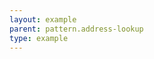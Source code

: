 ```yaml
---
layout: example
parent: pattern.address-lookup
type: example
---
```


<div class="ds_address-lookup" data-module="ds-address-lookup">
    <div class="ds_address-lookup__search" tabindex="0">
        <div class="ds_question">
            <label for="my-postcode-lookup" class="ds_label">Postcode</label>
            <input type="text" class="ds_input  ds_input--fixed-10  js-postcode-input" id="my-postcode-lookup" autocomplete="postal-code">
        </div>

        <button class="ds_button  ds_no-margin  js-find-address">Find address</button>

        <p><button class="ds_link  js-show-manual">Or type in your full address</button></p>
    </div>

    <div class="ds_address-lookup__select">
        <h3 class="delta  ds_label">Postcode</h3>
        <p>TD26PU <button class="ds_link  js-show-search">Change</button></p>

        <div class="ds_question" tabindex="0">
            <label class="ds_label" for="my-postcode-results">Select an address</label>
            <div class="ds_select-wrapper">
                <select id="my-postcode-results" class="ds_select  js-results-select">
                </select>
                <span class="ds_select-arrow" aria-hidden="true"></span>
            </div>
        </div>

        <p><button class="ds_link  js-show-manual">Or type in your full address</button></p>
    </div>

    <div class="ds_address-lookup__manual" tabindex="0">
        <p><button class="ds_link  js-show-search">Return to postcode lookup</button></p>

        <fieldset>
            <legend>Tell us your full address</legend>

            <div class="ds_question">
                <label for="my-address-line-1" class="ds_label">Building and street <span class="visually-hidden">(line 1 of 2)</span></label>
                <input type="text" class="ds_input" id="my-address-line-1" autocomplete="address-line1">

                <label for="my-address-line-2" class="ds_label  visually-hidden">Building and street (line 2 of 2)</label>
                <input type="text" class="ds_input" id="my-address-line-2" autocomplete="address-line2">
            </div>

            <div class="ds_question">
                <label for="my-city-town" class="ds_label">City or town</label>
                <input type="text" class="ds_input" id="my-city-town" autocomplete="address-level2">
            </div>

            <div class="ds_question">
                <label for="my-postcode" class="ds_label">Postcode</label>
                <input type="text" class="ds_input  ds_input--fixed-10" id="my-postcode" autocomplete="postal-code">
            </div>
        </fieldset>
    </div>
</div>


<style>
    .ds_address-lookup > * {
        display: none;
    }

    .ds_address-lookup .js-show-search {
        display: none;
    }

    .ds_address-lookup > .ds_address-lookup__manual {
        display: block;
    }

    .js-enabled .ds_address-lookup > * {
        display: none;
    }

    .js-enabled .ds_address-lookup__search,
    .js-enabled .js-show-search {
        display: block;
    }

    .js-enabled .ds_address-lookup[data-mode] > * {
        display: none;
    }

    .js-enabled .ds_address-lookup[data-mode="search"] .ds_address-lookup__search,
    .js-enabled .ds_address-lookup[data-mode="select"] .ds_address-lookup__select,
    .js-enabled .ds_address-lookup[data-mode="manual"] .ds_address-lookup__manual {
        display: block;
    }
</style>

<script>
    class AddressLookup {
        constructor(element, options) {
            this.element = element;

            if (options.searchEndpoint) {
                this.searchEndpoint = options.searchEndpoint;
            }

            if (options.searchTransformFunction) {
                this.searchTransformFunction = options.searchTransformFunction;
            }

            if (options.validationFunction) {
                this.validationFunction = options.validationFunction;
            }

            this.lookupForm = element.querySelector('.ds_address-lookup__search');
            this.selectForm = element.querySelector('.ds_address-lookup__select');
            this.manualForm = element.querySelector('.ds_address-lookup__manual');
            this.postcodeInput = this.lookupForm.querySelector('.js-postcode-input');
        }

        init() {
            this.element.addEventListener('click', event => {
                if (event.target.classList.contains('js-show-search')) {
                    event.preventDefault();
                    this.element.dataset.mode = 'search';
                    this.lookupForm.focus();
                }

                if (event.target.classList.contains('js-show-manual')) {
                    event.preventDefault();
                    this.element.dataset.mode = 'manual';
                    this.removeError(this.postcodeInput);
                    this.manualForm.focus();
                }

                if (event.target.classList.contains('js-find-address')) {
                    event.preventDefault();

                    const value = this.postcodeInput.value;
                    
                    if (value === '') {
                        this.removeError(this.postcodeInput);
                        this.addError(this.postcodeInput, 'Please enter a postcode');
                        this.postcodeInput.focus();
                    } else if (this.validationFunction(value)) {
                        this.removeError(this.postcodeInput);
                        this.searchFunction(value);
                    } else {
                        this.removeError(this.postcodeInput);
                        this.addError(this.postcodeInput, 'Please enter a valid postcode');
                        this.postcodeInput.focus();
                    }
                }
            });

            this.element.addEventListener('change', event => {
                if (event.target.classList.contains('js-results-select')) {
                    this.setResult(event.target.value);
                }
            });
        }

        searchFunction(value) {
            return new Promise ((resolve, reject) => {
                fetch(`${this.searchEndpoint}${value}`)
                    .then(response => response.json())
                    .then(e => this.searchTransformFunction(e))
                    .then(e => this.showResults(e))
                    .catch(err => console.log(err));
            });
        }

        searchTransformFunction(results) {
            return results;
        }

        showResults (results) {
            const dropdown = this.selectForm.querySelector('.js-results-select');
            dropdown.innerHTML = '';

            this.results = results;

            const option = document.createElement('option');
            option.value = '-1';
            dropdown.appendChild(option);

            results.forEach((result, index) => {
                const option = document.createElement('option');
                option.value = index;
                option.text = [result.address1 || '', result.address2 || '', result.town || ''].filter(item => item !== '').join(', ');

                dropdown.appendChild(option);
            });

            this.element.dataset.mode = 'select';
            this.selectForm.querySelector('select').focus();
        }

        setResult(option) {
            console.log(this.results, this.results[parseInt(option, 10)]);
        }

        validationFunction (value) {
            const postcodeRegExp = new RegExp('^[A-Z]{1,2}[0-9R][0-9A-Z]?[0-9][ABD-HJLNP-UW-Z]{2}$');
            const sanitisedValue = value.toUpperCase().replace(/\W/g, '');

            return sanitisedValue.match(postcodeRegExp) !== null;
        }

        addError(field, message) {
            const question = field.closest('.ds_question');

            question.classList.add('ds_question--error');
            field.classList.add('ds_input--error');

            if (message) {
                const messageEl = document.createElement('p');

                messageEl.classList.add('ds_question__error-message');
                messageEl.innerHTML = `<span class="visually-hidden">Error: </span>${message}`;
                messageEl.id = `error-message-${parseInt(Math.random()*1e7,10)}`;
                field.insertAdjacentElement('beforebegin', messageEl);
                field.setAttribute('aria-invalid', true);
                field.setAttribute('aria-describedby', messageEl.id);

                // clean up describedby
                this.modifyDescribedBy(field, messageEl.id);
            }
        }

        removeError(field) {
            const question = field.closest('.ds_question');
            const messageEls = [].slice.call(question.querySelectorAll('.ds_question__error-message'));

            question.classList.remove('ds_question--error');
            field.classList.remove('ds_input--error');
            field.removeAttribute('aria-invalid');

            messageEls.forEach(messageEl => {messageEl.parentNode.removeChild(messageEl);});

            // clean up describedby
            this.modifyDescribedBy(field);
        }

        modifyDescribedBy(field, errorId) {
            let describedByArray = [];
            if (field.getAttribute('aria-describedby')) {
                describedByArray = field.getAttribute('aria-describedby').replace(/\s+/g, ' ').split(' ').filter(str => str.indexOf('error-message-') !== 0);
            }

            if (errorId) {
                describedByArray.push(errorId);
            }

            return describedByArray.join(' ');
        }
    }

    var myAddressLookup = new AddressLookup(
        document.querySelector('[data-module="ds-address-lookup"]'),
        {
            searchEndpoint: 'dummy-results.json?postcode=',
            searchTransformFunction: data => data.results.map(result => {
                return {
                    address1: result.building ? result.building : result.street,
                    address2: result.building ? result.street : '',
                    town: result.locality ? result.locality : result.town,
                    postcode: result.postcode
                }
            })
        }
    );
    myAddressLookup.init();
</script>
